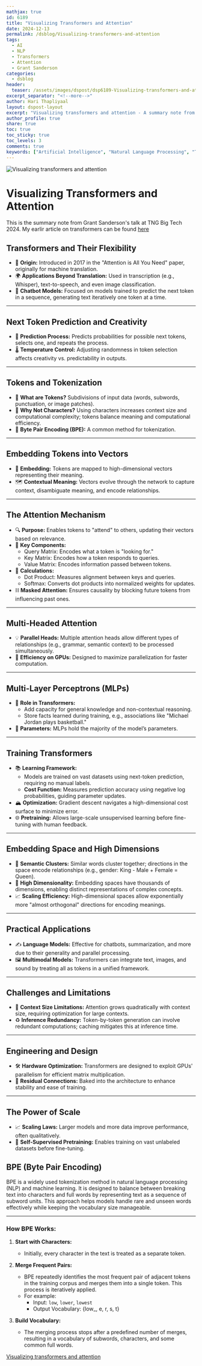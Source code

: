 ```yaml
---
mathjax: true
id: 6189
title: "Visualizing Transformers and Attention"
date: 2024-12-13
permalink: /dsblog/Visualizing-transformers-and-attention
tags:
  - AI
  - NLP
  - Transformers
  - Attention
  - Grant Sanderson
categories:
  - dsblog
header:
  teaser: /assets/images/dspost/dsp6189-Visualizing-transformers-and-attention.jpg
excerpt_separator: "<!--more-->"
author: Hari Thapliyaal
layout: dspost-layout
excerpt: "Visualizing transformers and attention - A summary note from Grant Sanderson's talk at TNG Big Tech 2024"
author_profile: true
share: true
toc: true
toc_sticky: true
toc_levels: 3
comments: true
keywords: ["Artificial Intelligence", "Natural Language Processing", "Transformers", "Attention", "Visualizing AI", "AI and NLP", "Grant Sanderson", "TNG Big Tech 2024"]
---
```


![Visualizing transformers and attention](/assets/images/dspost/dsp6189-Visualizing-transformers-and-attention.jpg)

# Visualizing Transformers and Attention
This is the summary note from Grant Sanderson's talk at TNG Big Tech 2024. My earlir article on transformers can be found [here](/dsblog/transformers-demystified-a-step-by-step-guide)

## **Transformers and Their Flexibility**
- 📜 **Origin:** Introduced in 2017 in the "Attention is All You Need" paper, originally for machine translation.
- 🌍 **Applications Beyond Translation:** Used in transcription (e.g., Whisper), text-to-speech, and even image classification.
- 🤖 **Chatbot Models:** Focused on models trained to predict the next token in a sequence, generating text iteratively one token at a time.

---

## **Next Token Prediction and Creativity**
- 🔮 **Prediction Process:** Predicts probabilities for possible next tokens, selects one, and repeats the process.
- 🌡️ **Temperature Control:** Adjusting randomness in token selection affects creativity vs. predictability in outputs.

---

## **Tokens and Tokenization**
- 🧩 **What are Tokens?** Subdivisions of input data (words, subwords, punctuation, or image patches).
- 🔡 **Why Not Characters?** Using characters increases context size and computational complexity; tokens balance meaning and computational efficiency.
- 📖 **Byte Pair Encoding (BPE):** A common method for tokenization.

---

## **Embedding Tokens into Vectors**
- 📏 **Embedding:** Tokens are mapped to high-dimensional vectors representing their meaning.
- 🗺️ **Contextual Meaning:** Vectors evolve through the network to capture context, disambiguate meaning, and encode relationships.

---

## **The Attention Mechanism**
- 🔍 **Purpose:** Enables tokens to "attend" to others, updating their vectors based on relevance.
- 🔑 **Key Components:**
  - Query Matrix: Encodes what a token is "looking for."
  - Key Matrix: Encodes how a token responds to queries.
  - Value Matrix: Encodes information passed between tokens.
- 🧮 **Calculations:**
  - Dot Product: Measures alignment between keys and queries.
  - Softmax: Converts dot products into normalized weights for updates.
- ⛓️ **Masked Attention:** Ensures causality by blocking future tokens from influencing past ones.

---

## **Multi-Headed Attention**
- 💡 **Parallel Heads:** Multiple attention heads allow different types of relationships (e.g., grammar, semantic context) to be processed simultaneously.
- 🚀 **Efficiency on GPUs:** Designed to maximize parallelization for faster computation.

---

## **Multi-Layer Perceptrons (MLPs)**
- 🤔 **Role in Transformers:**
  - Add capacity for general knowledge and non-contextual reasoning.
  - Store facts learned during training, e.g., associations like "Michael Jordan plays basketball."
- 🔢 **Parameters:** MLPs hold the majority of the model’s parameters.

---

## **Training Transformers**
- 📚 **Learning Framework:**
  - Models are trained on vast datasets using next-token prediction, requiring no manual labels.
  - **Cost Function:** Measures prediction accuracy using negative log probabilities, guiding parameter updates.
- 🏔️ **Optimization:** Gradient descent navigates a high-dimensional cost surface to minimize error.
- 🌐 **Pretraining:** Allows large-scale unsupervised learning before fine-tuning with human feedback.

---

## **Embedding Space and High Dimensions**
- 🔄 **Semantic Clusters:** Similar words cluster together; directions in the space encode relationships (e.g., gender: King - Male + Female = Queen).
- 🌌 **High Dimensionality:** Embedding spaces have thousands of dimensions, enabling distinct representations of complex concepts.
- 📈 **Scaling Efficiency:** High-dimensional spaces allow exponentially more "almost orthogonal" directions for encoding meanings.

---

## **Practical Applications**
- ✍️ **Language Models:** Effective for chatbots, summarization, and more due to their generality and parallel processing.
- 🖼️ **Multimodal Models:** Transformers can integrate text, images, and sound by treating all as tokens in a unified framework.

---

## **Challenges and Limitations**
- 📏 **Context Size Limitations:** Attention grows quadratically with context size, requiring optimization for large contexts.
- ♻️ **Inference Redundancy:** Token-by-token generation can involve redundant computations; caching mitigates this at inference time.

---

## **Engineering and Design**
- 🛠️ **Hardware Optimization:** Transformers are designed to exploit GPUs' parallelism for efficient matrix multiplication.
- 🔗 **Residual Connections:** Baked into the architecture to enhance stability and ease of training.

---

## **The Power of Scale**
- 📈 **Scaling Laws:** Larger models and more data improve performance, often qualitatively.
- 🔄 **Self-Supervised Pretraining:** Enables training on vast unlabeled datasets before fine-tuning.

## **BPE (Byte Pair Encoding)** 
BPE is a widely used tokenization method in natural language processing (NLP) and machine learning. It is designed to balance between breaking text into characters and full words by representing text as a sequence of subword units. This approach helps models handle rare and unseen words effectively while keeping the vocabulary size manageable.

---

### **How BPE Works:**
1. **Start with Characters:**
   - Initially, every character in the text is treated as a separate token.

2. **Merge Frequent Pairs:**
   - BPE repeatedly identifies the most frequent pair of adjacent tokens in the training corpus and merges them into a single token. This process is iteratively applied.
   - For example:
     - Input: `low`, `lower`, `lowest`
     - Output Vocabulary: {low_, e, r, s, t}

3. **Build Vocabulary:**
   - The merging process stops after a predefined number of merges, resulting in a vocabulary of subwords, characters, and some common full words.


[Visualizing transformers and attention](https://www.youtube.com/watch?v=KJtZARuO3JY&t=992s)